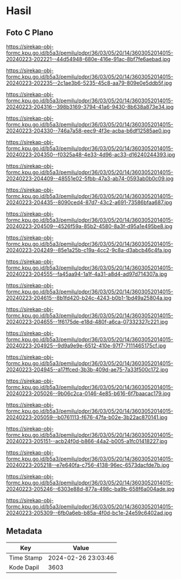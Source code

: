 # Hasil

## Foto C Plano

https://sirekap-obj-formc.kpu.go.id/b5a3/pemilu/pdpr/36/03/05/20/14/3603052014015-20240223-202221--44d54948-680e-416e-91ac-8bf7fe6aebad.jpg

https://sirekap-obj-formc.kpu.go.id/b5a3/pemilu/pdpr/36/03/05/20/14/3603052014015-20240223-202235--2c1ae3b6-5235-45c8-aa79-809e0e5ddb5f.jpg

https://sirekap-obj-formc.kpu.go.id/b5a3/pemilu/pdpr/36/03/05/20/14/3603052014015-20240223-204316--398b3169-3794-41a6-9430-8b638a873e34.jpg

https://sirekap-obj-formc.kpu.go.id/b5a3/pemilu/pdpr/36/03/05/20/14/3603052014015-20240223-204330--746a7a58-eec9-4f3e-acba-b6df12585ae0.jpg

https://sirekap-obj-formc.kpu.go.id/b5a3/pemilu/pdpr/36/03/05/20/14/3603052014015-20240223-204350--f0325a48-4e33-4d96-ac33-d16240244393.jpg

https://sirekap-obj-formc.kpu.go.id/b5a3/pemilu/pdpr/36/03/05/20/14/3603052014015-20240223-204409--48551e02-5fbb-47a3-ab74-0593ab0b0c09.jpg

https://sirekap-obj-formc.kpu.go.id/b5a3/pemilu/pdpr/36/03/05/20/14/3603052014015-20240223-204435--8090ced4-87d7-43c2-a691-73586bfaa687.jpg

https://sirekap-obj-formc.kpu.go.id/b5a3/pemilu/pdpr/36/03/05/20/14/3603052014015-20240223-204509--4526f59a-85b2-4580-8a3f-d95a1e495be8.jpg

https://sirekap-obj-formc.kpu.go.id/b5a3/pemilu/pdpr/36/03/05/20/14/3603052014015-20240223-204249--85e1a25b-c19a-4cc2-9c8a-d3abcb46c4fa.jpg

https://sirekap-obj-formc.kpu.go.id/b5a3/pemilu/pdpr/36/03/05/20/14/3603052014015-20240223-204555--fa45aa94-1a1f-4a31-a8d4-ad97d714307a.jpg

https://sirekap-obj-formc.kpu.go.id/b5a3/pemilu/pdpr/36/03/05/20/14/3603052014015-20240223-204615--8b1fd420-b24c-4243-b0b1-1bd49a25804a.jpg

https://sirekap-obj-formc.kpu.go.id/b5a3/pemilu/pdpr/36/03/05/20/14/3603052014015-20240223-204655--1f6175de-e18d-480f-a6ca-07332327c221.jpg

https://sirekap-obj-formc.kpu.go.id/b5a3/pemilu/pdpr/36/03/05/20/14/3603052014015-20240223-204925--9d9a9e9e-6512-410e-97f7-7111465175cf.jpg

https://sirekap-obj-formc.kpu.go.id/b5a3/pemilu/pdpr/36/03/05/20/14/3603052014015-20240223-204945--a17ffced-3b3b-409d-ae75-7a33f500c172.jpg

https://sirekap-obj-formc.kpu.go.id/b5a3/pemilu/pdpr/36/03/05/20/14/3603052014015-20240223-205026--9b06c2ca-0146-4e85-b616-6f7baacac179.jpg

https://sirekap-obj-formc.kpu.go.id/b5a3/pemilu/pdpr/36/03/05/20/14/3603052014015-20240223-205059--b0761113-f676-47fa-b02e-3b22ac870141.jpg

https://sirekap-obj-formc.kpu.go.id/b5a3/pemilu/pdpr/36/03/05/20/14/3603052014015-20240223-205151--acb24f0d-b866-44a2-b005-a1fc01418227.jpg

https://sirekap-obj-formc.kpu.go.id/b5a3/pemilu/pdpr/36/03/05/20/14/3603052014015-20240223-205218--e7e640fa-c756-4138-96ec-6573dacfde7b.jpg

https://sirekap-obj-formc.kpu.go.id/b5a3/pemilu/pdpr/36/03/05/20/14/3603052014015-20240223-205246--6303e88d-877a-498c-ba9b-658f6a004ade.jpg

https://sirekap-obj-formc.kpu.go.id/b5a3/pemilu/pdpr/36/03/05/20/14/3603052014015-20240223-205309--6fb0a6eb-b85a-4f0d-bc1e-24e59c6402ad.jpg


## Metadata

| Key        | Value               |
| ---------- | ------------------- |
| Time Stamp | 2024-02-26 23:03:46 |
| Kode Dapil | 3603                |



